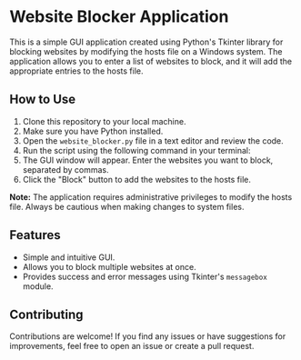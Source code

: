 # Website Blocker Application

This is a simple GUI application created using Python's Tkinter library for blocking websites by modifying the hosts file on a Windows system. The application allows you to enter a list of websites to block, and it will add the appropriate entries to the hosts file.

## How to Use

1. Clone this repository to your local machine.
2. Make sure you have Python installed.
3. Open the `website_blocker.py` file in a text editor and review the code.
4. Run the script using the following command in your terminal:
5. The GUI window will appear. Enter the websites you want to block, separated by commas.
6. Click the "Block" button to add the websites to the hosts file.

**Note:** The application requires administrative privileges to modify the hosts file. Always be cautious when making changes to system files.

## Features

- Simple and intuitive GUI.
- Allows you to block multiple websites at once.
- Provides success and error messages using Tkinter's `messagebox` module.

## Contributing

Contributions are welcome! If you find any issues or have suggestions for improvements, feel free to open an issue or create a pull request.



